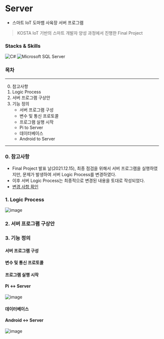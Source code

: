 # Server
- 스마트 IoT 도마뱀 사육장 서버 프로그램
> KOSTA IoT 기반의 스마트 개발자 양성 과정에서 진행한 Final Project

### Stacks & Skills
<img alt="C#" src ="https://img.shields.io/badge/C Sharp-239120.svg?&style=for-the-badge&logo=C Sharp&logoColor=white"/>  <img alt="Microsoft SQL Server" src ="https://img.shields.io/badge/MSSQL-CC2927.svg?&style=for-the-badge&logo=Microsoft SQL Server&logoColor=white"/>

### 목차
---
0. 참고사항
1. Logic Process
2. 서버 프로그램 구상안
3. 기능 정의
    - 서버 프로그램 구성
    - 변수 및 통신 프로토콜
    - 프로그램 실행 시작
    - Pi to Server
    - 데이터베이스
    - Android to Server
---
### 0. 참고사항
- Final Project 발표 날(2021.12.15), 최종 점검을 위해서 서버 프로그램을 실행하였지만, 문제가 발생하여 서버 Logic Process를 변경하였다.
- 이후 서버 Logic Process는 최종적으로 변경된 내용을 토대로 작성되었다.
- [변경 사항 확인](https://github.com/yeonseoksong/Server/blob/master/changed.md)

### 1. Logic Process
![image](https://user-images.githubusercontent.com/49339278/147594849-0e961dbf-6779-473e-8089-2853322efdec.png)

### 2. 서버 프로그램 구상안

### 3. 기능 정의

#### 서버 프로그램 구성

#### 변수 및 통신 프로토콜

#### 프로그램 실행 시작

#### Pi <-> Server
![image](https://user-images.githubusercontent.com/49339278/147594881-97baf6fb-d591-4d12-9f54-043ef6ff437a.png)

#### 데이터베이스

#### Android <-> Server
![image](https://user-images.githubusercontent.com/49339278/147594899-004aa56d-08c0-4df1-84c9-8d01cb23968b.png)
